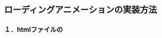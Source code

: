 # ローディングアニメーションの実装方法

## １．htmlファイルの<script>タグを使った実装方法
    <head>
      <script type="text/javascript" src="MJLibs01LoadingAnimation.js"></script>
      <script type="text/javascript">
        var ld = new MJLibs01LoadingAnimation({});
      </script>
    </head>
    <body>
      <button onclick="ld.Start()">再生</button>
      <button onclick="ld.Stop()">停止</button>
    </body>
外部スクリプトとして「MJLibs01LoadingAnimation.js」を読み込みます。  
「MJLibs01LoadingAnimation」メソッドをnewで変数の中にインスタンス化して格納します。  
 
あとはbuttonタグにonclickを設置し、インスタンスから「Start」メソッドおよび「Stop」メソッドを呼び出すだけです。 
 
上記の例では、「再生」ボタンを押すとアニメーションが始まり、「停止」ボタンを押すとアニメーションが終了します。
